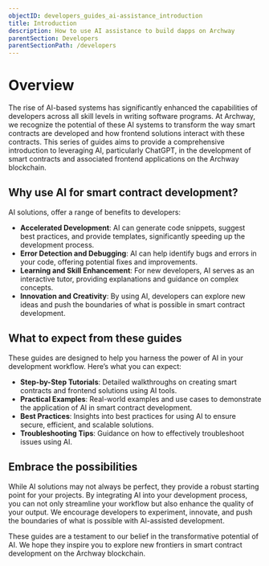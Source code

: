 ```yaml
---
objectID: developers_guides_ai-assistance_introduction
title: Introduction
description: How to use AI assistance to build dapps on Archway
parentSection: Developers
parentSectionPath: /developers
---
```


# Overview

The rise of AI-based systems has significantly enhanced the capabilities of developers across all skill levels in writing software programs. At Archway, we recognize the potential of these AI systems to transform the way smart contracts are developed and how frontend solutions interact with these contracts. This series of guides aims to provide a comprehensive introduction to leveraging AI, particularly ChatGPT, in the development of smart contracts and associated frontend applications on the Archway blockchain.

## Why use AI for smart contract development?

AI solutions, offer a range of benefits to developers:

- **Accelerated Development**: AI can generate code snippets, suggest best practices, and provide templates, significantly speeding up the development process.
- **Error Detection and Debugging**: AI can help identify bugs and errors in your code, offering potential fixes and improvements.
- **Learning and Skill Enhancement**: For new developers, AI serves as an interactive tutor, providing explanations and guidance on complex concepts.
- **Innovation and Creativity**: By using AI, developers can explore new ideas and push the boundaries of what is possible in smart contract development.

## What to expect from these guides

These guides are designed to help you harness the power of AI in your development workflow. Here’s what you can expect:

- **Step-by-Step Tutorials**: Detailed walkthroughs on creating smart contracts and frontend solutions using AI tools.
- **Practical Examples**: Real-world examples and use cases to demonstrate the application of AI in smart contract development.
- **Best Practices**: Insights into best practices for using AI to ensure secure, efficient, and scalable solutions.
- **Troubleshooting Tips**: Guidance on how to effectively troubleshoot issues using AI.

## Embrace the possibilities

While AI solutions may not always be perfect, they provide a robust starting point for your projects. By integrating AI into your development process, you can not only streamline your workflow but also enhance the quality of your output. We encourage developers to experiment, innovate, and push the boundaries of what is possible with AI-assisted development.

These guides are a testament to our belief in the transformative potential of AI. We hope they inspire you to explore new frontiers in smart contract development on the Archway blockchain.